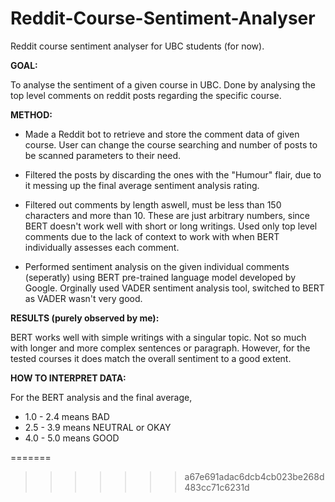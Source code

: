# Reddit-Course-Sentiment-Analyser

Reddit course sentiment analyser for UBC students (for now).


**GOAL:** 
    
To analyse the sentiment of a given course in UBC. Done by analysing the top level comments on reddit posts regarding the specific course.

**METHOD:** 
   
* Made a Reddit bot to retrieve and store the comment data of given course. User can change the course searching and number of posts to be scanned parameters to their need. 

* Filtered the posts by discarding the ones with the "Humour" flair, due to it messing up the final average sentiment analysis rating. 

* Filtered out comments by length aswell, must be less than 150 characters and more than 10. These are just arbitrary numbers, since BERT doesn't work    well with short or long writings. Used only top level comments due to the lack of context to work with when BERT individually assesses each comment.

* Performed sentiment analysis on the given individual comments (seperatly) using BERT pre-trained language model developed by Google. Orginally used VADER sentiment analysis tool, switched to BERT as VADER wasn't very good.

**RESULTS (purely observed by me):**
    
BERT works well with simple writings with a singular topic. Not so much with longer and more complex sentences or paragraph. However, for the tested courses it does match the overall sentiment to a good extent.

**HOW TO INTERPRET DATA:**
    
For the BERT analysis and the final average,
* 1.0 - 2.4 means BAD
* 2.5 - 3.9 means NEUTRAL or OKAY
* 4.0 - 5.0 means GOOD

=======
>>>>>>> a67e691adac6dcb4cb023be268d483cc71c6231d
